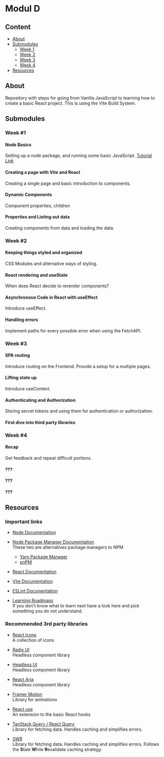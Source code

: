 # Modul D

## Content

- [About](#about)
- [Submodules](#submodules)
  - [Week 1](#week-1)
  - [Week 2](#week-2)
  - [Week 3](#week-3)
  - [Week 4](#week-4)
- [Resources](#resources)

## About

Repository with steps for going from Vanilla JavaScript to learning how to create a basic React project.
This is using the Vite Build System.

## Submodules

### Week #1

#### Node Basics

Setting up a node package, and running some basic JavaScript.
[Tutorial Link](https://dev.to/rushankhan1/build-a-cli-with-node-js-4jbi)

#### Creating a page with Vite and React

Creating a single page and basic introduction to components.

#### Dynamic Components

Component properties, children

#### Properties and Listing out data

Creating components from data and loading the data.


### Week #2

#### Keeping things styled and organized

CSS Modules and alternative ways of styling.

#### React rendering and useState

When does React decide to rerender components?

#### Asynchronous Code in React with useEffect

Introduce useEffect.

#### Handling errors

Implement paths for every possible error when using the FetchAPI.


### Week #3

#### SPA routing

Introduce routing on the Frontend. Provide a setup for a multiple pages.

#### Lifting state up

Introduce useContext.

#### Authenticating and Authorization

Storing secret tokens and using them for authentication or authorization.

#### First dive into third party libraries


### Week #4

#### Recap

Get feedback and repeat difficult portions.

#### ??? 

#### ???

#### ???


## Resources

### Important links

- [Node Documentation](https://nodejs.org/en)
- [Node Package Manager Documentation](https://docs.npmjs.com/)
  <br> These two are alternatives package managers to NPM
  - [Yarn Package Manager](https://classic.yarnpkg.com/lang/en/docs/)
  - [pnPM](https://pnpm.io/)
- [React Documentation](https://react.dev/)
- [Vite Documentation](https://vitejs.dev/)
- [ESLint Documentation](https://eslint.org/)

- [Learning Roadmaps](https://roadmap.sh/react)
  <br> If you don't know what to learn next have a look here and pick something you do not understand.

### Recommended 3rd party libraries

- [React Icons](https://react-icons.github.io/react-icons/)
<br> A collection of icons

- [Radix UI](https://www.radix-ui.com/)
<br> Headless component library

- [Headless UI](https://headlessui.com/)
<br> Headless component library

- [React Aria](https://react-spectrum.adobe.com/react-aria/)
<br> Headless component library

- [Framer Motion](https://www.framer.com/motion/)
<br> Library for animations

- [React use](https://github.com/streamich/react-use)
<br> An extension to the basic React hooks

- [TanStack Query / React Query](https://tanstack.com/query/latest/docs/react/overview)
<br> Library for fetching data. Handles caching and simplifies errors.

- [SWR](https://swr.vercel.app/)
<br> Library for fetching data. Handles caching and simplifies errors. Follows the **S**tale **W**hile **R**evalidate caching strategy.

